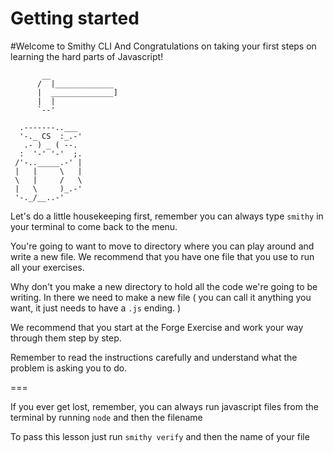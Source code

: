 # Getting started

#Welcome to Smithy CLI
And Congratulations on taking your first steps on learning the hard parts of Javascript! 

    
           __
          /  |_____________
          |  ______________]
          |  |
          `--'

      .-------..___
      '-._ CS  :_.-'
       .- ) _ ( --.
      :  '-' '-'  ;.
     /'-.._____.-' |
     |   |     \   |
     \   |     /   \
     |   \     )_.-'
     '-._/__..-'


Let's do a little housekeeping first, remember you can always type `smithy` in your terminal to come back to the menu. 

You're going to want to move to directory where you can play around and write a new file. We recommend that you have one file that you use to run all your exercises.

Why don't you make a new directory to hold all the code we're going to be writing. In there we need to make a new file ( you can call it anything you want, it just needs to have a `.js` ending. )

We recommend that you start at the Forge Exercise and work your way through them step by step.  

Remember to read the instructions carefully and understand what the problem is asking you to do.

===

If you ever get lost, remember, you can always run javascript files from the terminal by running `node` and then the filename

To pass this lesson just run `smithy verify` and then the name of your file
